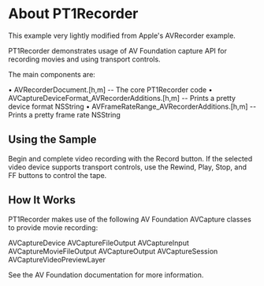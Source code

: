 About PT1Recorder
================

This example very lightly modified from Apple's AVRecorder example.

PT1Recorder demonstrates usage of AV Foundation capture API for recording movies and using transport controls.

The main components are:

• AVRecorderDocument.[h,m] -- The core PT1Recorder code
• AVCaptureDeviceFormat_AVRecorderAdditions.[h,m] -- Prints a pretty device format NSString
• AVFrameRateRange_AVRecorderAdditions.[h,m] -- Prints a pretty frame rate NSString

Using the Sample
----------------
Begin and complete video recording with the Record button. If the selected video device supports transport controls, use the Rewind, Play, Stop, and FF buttons to control the tape.

How It Works
------------

PT1Recorder makes use of the following AV Foundation AVCapture classes to provide movie recording:

AVCaptureDevice
AVCaptureFileOutput
AVCaptureInput
AVCaptureMovieFileOutput
AVCaptureOutput
AVCaptureSession
AVCaptureVideoPreviewLayer

See the AV Foundation documentation for more information.

